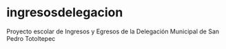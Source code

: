# ingresosdelegacion
Proyecto escolar de Ingresos y Egresos de la Delegación Municipal de San Pedro Totoltepec
